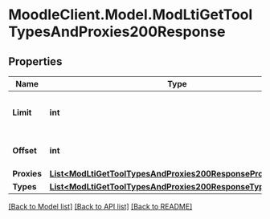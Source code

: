 # MoodleClient.Model.ModLtiGetToolTypesAndProxies200Response

## Properties

Name | Type | Description | Notes
------------ | ------------- | ------------- | -------------
**Limit** | **int** | Limit of how many tool types to show | [optional] [default to null]
**Offset** | **int** | Offset of tool types | [optional] [default to null]
**Proxies** | [**List&lt;ModLtiGetToolTypesAndProxies200ResponseProxiesInner&gt;**](ModLtiGetToolTypesAndProxies200ResponseProxiesInner.md) |  | 
**Types** | [**List&lt;ModLtiGetToolTypesAndProxies200ResponseTypesInner&gt;**](ModLtiGetToolTypesAndProxies200ResponseTypesInner.md) |  | 

[[Back to Model list]](../README.md#documentation-for-models) [[Back to API list]](../README.md#documentation-for-api-endpoints) [[Back to README]](../README.md)

